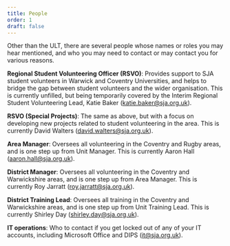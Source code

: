 ```yaml
---
title: People
order: 1
draft: false
---
```

Other than the ULT, there are several people whose names or roles you may hear mentioned, and who you may need to contact or may contact you for various reasons. 

**Regional Student Volunteering Officer (RSVO)**: Provides support to SJA student volunteers in Warwick and Coventry Universities, and helps to bridge the gap between student volunteers and the wider organisation. This is currently unfilled, but being temporarily covered by the Interim Regional Student Volunteering Lead, Katie Baker ([katie.baker@sja.org.uk](mailto:katie.baker@sja.org.uk)). 

**RSVO (Special Projects)**: The same as above, but with a focus on developing new projects related to student volunteering in the area. This is currently David Walters ([david.walters@sja.org.uk](mailto:david.walters@sja.org.uk)). 

**Area Manager**: Oversees all volunteering in the Coventry and Rugby areas, and is one step up from Unit Manager. This is currently Aaron Hall ([aaron.hall@sja.org.uk](mailto:aaron.hall@sja.org.uk)). 

**District Manager**: Oversees all volunteering in the Coventry and Warwickshire areas, and is one step up from Area Manager. This is currently Roy Jarratt ([roy.jarratt@sja.org.uk](mailto:roy.jarratt@sja.org.uk)).

**District Training Lead**: Oversees all training in the Coventry and Warwickshire areas, and is one step up from Unit Training Lead. This is currently Shirley Day ([shirley.day@sja.org.uk](mailto:shirley.day@sja.org.uk)). 

**IT operations**: Who to contact if you get locked out of any of your IT accounts, including Microsoft Office and DIPS ([it@sja.org.uk](mailto:it@sja.org.uk)).